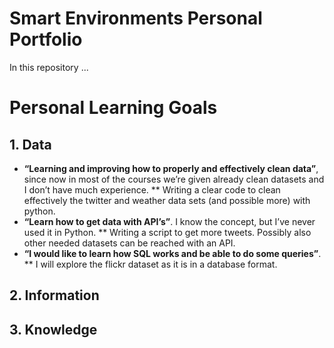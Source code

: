 # Smart Environments Personal Portfolio
In this repository ...
# Personal Learning Goals
## 1. Data
* **“Learning and improving how to properly and effectively clean data”**, since now
in most of the courses we’re given already clean datasets and I don’t have much
experience.
** Writing a clear code to clean effectively the twitter and weather data sets
(and possible more) with python.
* **“Learn how to get data with API’s”**. I know the concept, but I’ve never used it in
Python.
** Writing a script to get more tweets. Possibly also other needed datasets
can be reached with an API.
* **“I would like to learn how SQL works and be able to do some queries”**.
** I will explore the flickr dataset as it is in a database format.
## 2. Information

## 3. Knowledge
